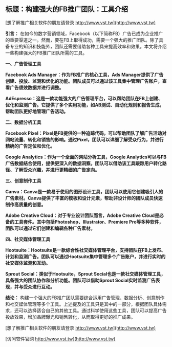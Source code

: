 ## **标题：构建强大的FB推广团队：工具介绍**

[想了解推广相关软件的朋友请登录 http://www.vst.tw](http://www.vst.tw)

**引言：**
在如今的数字营销领域，Facebook（以下简称FB）广告已成为企业推广的重要渠道之一。然而，要在FB上取得成功，需要一个强大的推广团队。除了具备专业的知识和技能外，团队还需要借助各种工具来提高效率和效果。本文将介绍一些构建强大的FB推广团队所需的工具。

**一、广告管理工具**

**Facebook Ads Manager：作为FB推广的核心工具，Ads Manager提供了广告创建、投放、监测和优化的功能。团队成员可以通过该工具集中管理广告账户，查看广告绩效数据并进行调整。**

**AdEspresso：这是一款功能强大的广告管理平台，可以帮助团队在FB上创建、优化和监测广告。它提供了多个实用功能，如AB测试、自动化规则和报告生成，帮助团队更好地管理广告活动。**

**二、数据分析工具**

**Facebook Pixel：Pixel是FB提供的一种追踪代码，可以帮助团队了解广告活动对网站流量、转化和销售的影响。通过Pixel，团队可以详细了解受众行为，并进行精确的广告定位和优化。**

**Google Analytics：作为一个全面的网站分析工具，Google Analytics可以与FB广告数据结合使用，提供更深入的数据洞察。团队可以借助该工具跟踪用户转化路径、了解受众兴趣，并进行更精细的广告定向。**

**三、创意制作工具**

**Canva：Canva是一款易于使用的图形设计工具，团队可以使用它创建吸引人的广告素材。Canva提供了丰富的模板和设计元素，帮助非设计师的团队成员快速制作高质量的创意。**

**Adobe Creative Cloud：对于专业设计团队而言，Adobe Creative Cloud是必备的工具套件。其中包括Photoshop、Illustrator、Premiere Pro等多种软件，团队可以通过它们创建和编辑各种广告素材。**

**四、社交媒体管理工具**

**Hootsuite：Hootsuite是一款综合性社交媒体管理平台，支持团队在FB上发布、计划和监测广告。团队可以通过Hootsuite集中管理多个广告账户，并进行实时的社交媒体监测和互动。**

**Sprout Social：类似于Hootsuite，Sprout Social也是一款社交媒体管理工具，具备强大的团队协作和分析功能。团队可以借助Sprout Social实时监测广告表现，并与受众进行互动。**

**结论：**
构建一个强大的FB推广团队需要综合运用广告管理、数据分析、创意制作和社交媒体管理等多个工具。上述提及的工具只是其中的一部分，根据团队具体需求，还可以选择适合自己的其他工具。通过科学使用这些工具，团队可以提高广告投放效果，增加品牌曝光和销售转化，从而取得更好的推广成果。

[想了解推广相关软件的朋友请登录 http://www.vst.tw](http://www.vst.tw)


[访问软件官网 http://www.vst.tw](http://www.vst.tw)
